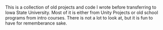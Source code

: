 This is a collection of old projects and code I wrote before transferring to Iowa State University. Most of it is either from Unity Projects or old school programs from intro courses. There is not a lot to look at, but it is fun to have for rememberance sake.
